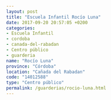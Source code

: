 ```yaml
---
layout: post
title: "Escuela Infantil Rocío Luna"
date: 2017-09-20 20:57:05 +0200
categories:
- Escuela Infantil
- cordoba
- canada-del-rabadan
- Centro público
- guarderia
name: "Rocío Luna"
province: "Córdoba"
location: "Cañada del Rabadan"
code: "14012588"
type: "Centro público"
permalink: /guarderias/rocio-luna.html
---
```

